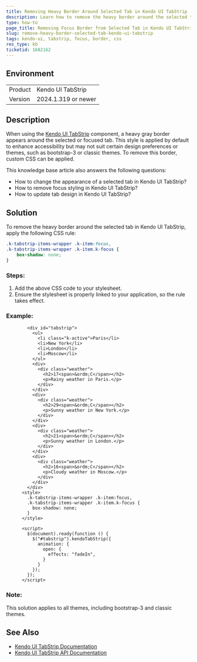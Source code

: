 ```yaml
---
title: Removing Heavy Border Around Selected Tab in Kendo UI TabStrip
description: Learn how to remove the heavy border around the selected tab in the Kendo UI TabStrip component using CSS.
type: how-to
page_title: Removing Focus Border from Selected Tab in Kendo UI TabStrip
slug: remove-heavy-border-selected-tab-kendo-ui-tabstrip
tags: kendo-ui, tabstrip, focus, border, css
res_type: kb
ticketid: 1682162
---
```


## Environment

<table>
<tbody>
<tr>
<td>Product</td>
<td>Kendo UI TabStrip</td>
</tr>
<tr>
<td>Version</td>
<td>2024.1.319 or newer</td>
</tr>
</tbody>
</table>

## Description

When using the [Kendo UI TabStrip](https://docs.telerik.com/kendo-ui/api/javascript/ui/tabstrip) component, a heavy gray border appears around the selected or focused tab. This style is applied by default to enhance accessibility but may not suit certain design preferences or themes, such as bootstrap-3 or classic themes. To remove this border, custom CSS can be applied.

This knowledge base article also answers the following questions:
- How to change the appearance of a selected tab in Kendo UI TabStrip?
- How to remove focus styling in Kendo UI TabStrip?
- How to update tab design in Kendo UI TabStrip?

## Solution

To remove the heavy border around the selected tab in Kendo UI TabStrip, apply the following CSS rule:

```css
.k-tabstrip-items-wrapper .k-item:focus,
.k-tabstrip-items-wrapper .k-item.k-focus {
    box-shadow: none;
}
```

### Steps:
1. Add the above CSS code to your stylesheet.
2. Ensure the stylesheet is properly linked to your application, so the rule takes effect.

### Example:

```dojo
        <div id="tabstrip">
          <ul>
            <li class="k-active">Paris</li>
            <li>New York</li>
            <li>London</li>
            <li>Moscow</li>
          </ul>
          <div>
            <div class="weather">
              <h2>17<span>&ordm;C</span></h2>
              <p>Rainy weather in Paris.</p>
            </div>
          </div>
          <div>
            <div class="weather">
              <h2>29<span>&ordm;C</span></h2>
              <p>Sunny weather in New York.</p>
            </div>
          </div>
          <div>
            <div class="weather">
              <h2>21<span>&ordm;C</span></h2>
              <p>Sunny weather in London.</p>
            </div>
          </div>
          <div>
            <div class="weather">
              <h2>16<span>&ordm;C</span></h2>
              <p>Cloudy weather in Moscow.</p>
            </div>
          </div>
        </div>
      <style>
        .k-tabstrip-items-wrapper .k-item:focus,
        .k-tabstrip-items-wrapper .k-item.k-focus {
          box-shadow: none;
        }
      </style>

      <script>
        $(document).ready(function () {
          $("#tabstrip").kendoTabStrip({
            animation: {
              open: {
                effects: "fadeIn",
              }
            }
          });
        });
      </script>
```

### Note:
This solution applies to all themes, including bootstrap-3 and classic themes.

## See Also

- [Kendo UI TabStrip Documentation](https://docs.telerik.com/kendo-ui/controls/tabstrip/overview)
- [Kendo UI TabStrip API Documentation](https://docs.telerik.com/kendo-ui/api/javascript/ui/tabstrip)

